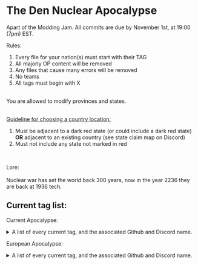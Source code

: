 # The Den Nuclear Apocalypse

Apart of the Modding Jam. All commits are due by November 1st, at 19:00 (7pm) EST.

Rules: <br>
<ol>
  <li>Every file for your nation(s) must start with their TAG</li>
  <li>All majorly OP content will be removed</li>
  <li>Any files that cause many errors will be removed</li>
  <li>No teams</li>
  <li>All tags must begin with X</li>
</ol>
<br>
You are allowed to modify provinces and states.<br><br>

<ins>Guideline for choosing a country location:</ins><br>
<ol>
  <li>Must be adjacent to a dark red state (or could include a dark red state) <b>OR</b> adjacent to an existing country (see state claim map on Discord)</li>
  <li>Must not include any state not marked in red</li>
</ol><br>

Lore: <br><br>
Nuclear war has set the world back 300 years, now in the year 2236 they are back at 1936 tech.

## Current tag list:

Current Apocalypse:
<details>
  <summary>A list of every current tag, and the associated Github and Discord name.</summary>
  <br>
  
  | Tag | Github Name      | Discord Name        |
  | --- | :--------------: | :-----------------: |
  | XNL | Burgerkinghotline | burgerkinghotline |
  | XSR | Burgerkinghotline | burgerkinghotline |
  | XBO | Burgerkinghotline | burgerkinghotline |
  | XTT | Burgerkinghotline | burgerkinghotline |
  | XTM | Burgerkinghotline | burgerkinghotline |
  | XYU | Knighticus | biggusbutt |
  | XCB | Kasastul | kasastul |
  | XTW | Foxy | yeoudal |
  | XRY | Foxy | yeoudal |
  | XSK | 0rland2 | 0rland0 |
  | XTK | 0rland2 | 0rland0 |
  | XHK | H2O27 | h2o27 |
  | XGD | H2O27 | h2o27 |
  | XDA | StarstruckFlora | starstruckflora |
  
</details>


European Apocalypse:

<details>
<summary>A list of every current tag, and the associated Github and Discord name.</summary>
<br>

| Tag | Github Name      | Discord name        |
| --- | :--------------: | :-----------------: |
| XAD | IWillExplode     | i_will_explode_     |
| XAP | MouldedMind      | moulded_mind        |
| XAR | Durangq          | durangoose          |
| XBC | sappp00 | sap00 |
| XCT | Furiousky        | furiousky           |
| XNM | Furiousky        | furiousky           |
| XTY | Furiousky        | furiousky           |
| XDK | playerandplayer  | oscaremn            |
| XFR | 0rland2 | 0rland0 |
| XGE | Kasastul         | kasastul            |
| XIE | tombricks        | tombricks           |
| XNI | tombricks        | tombricks           |
| XIT | TxicFish | txicfish |
| XLA | greenbueller | greenbueller |
| XLV | Jadeclouds       | jadeclouds_         |
| XLR | pingmann | pingmann |
| XLX | TrulyMatchstick | realmatchstick |
| XMD | GreenLeader3626  | mentzen_            |
| XNE | Meepazor         | meepazor            |
| XNF | Burgerkinghotline| burgerkinghotline   |
| XPR | Potanicc         | Potanic             |
| XPW | lcdub            | justaghostt         |
| XWA | lcdub            | justaghostt         |
| XPY | Knighticus       | biggusbutt          |
| XAG | Bowteye          | adeleine.mp3        |
| XCA | Bowteye          | adeleine.mp3        |
| XNR | Bowteye          | adeleine.mp3        |
| XRM | Woodymapper      | woody6982           |
| XSS | Woodymapper      | woody6982           |
| XRP | Carrera075       | carrera075          |
| XTI | H2o27            | h2o27               |
| XHP | icewizard521     | icewizard521        | 

</details>
